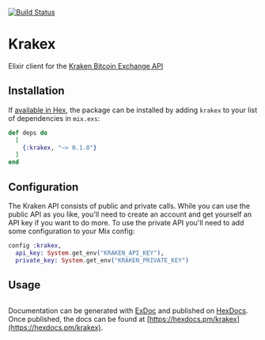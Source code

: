 [![Build Status](https://travis-ci.org/edennis/krakex.svg?branch=master)](https://travis-ci.org/edennis/krakex)

# Krakex

Elixir client for the [Kraken Bitcoin Exchange API](https://www.kraken.com/help/api)

## Installation

If [available in Hex](https://hex.pm/docs/publish), the package can be installed
by adding `krakex` to your list of dependencies in `mix.exs`:

```elixir
def deps do
  [
    {:krakex, "~> 0.1.0"}
  ]
end
```

## Configuration

The Kraken API consists of public and private calls. While you can use the public API as you like,
you'll need to create an account and get yourself an API key if you want to do more. To use the
private API you'll need to add some configuration to your Mix config:

```elixir
config :krakex,
  api_key: System.get_env("KRAKEN_API_KEY"),
  private_key: System.get_env("KRAKEN_PRIVATE_KEY")
```

## Usage



```elixir

```

Documentation can be generated with [ExDoc](https://github.com/elixir-lang/ex_doc)
and published on [HexDocs](https://hexdocs.pm). Once published, the docs can
be found at [https://hexdocs.pm/krakex](https://hexdocs.pm/krakex).

